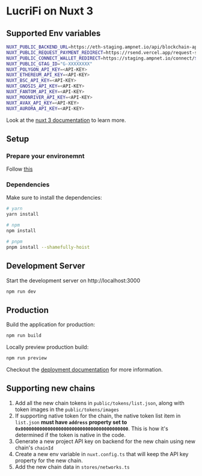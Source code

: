 
# LucriFi on Nuxt 3

## Supported Env variables

```bash
NUXT_PUBLIC_BACKEND_URL=https://eth-staging.ampnet.io/api/blockchain-api/v1
NUXT_PUBLIC_REQUEST_PAYMENT_REDIRECT=https://rsend.vercel.app/request-send/${id}/action
NUXT_PUBLIC_CONNECT_WALLET_REDIRECT=https://staging.ampnet.io/connect/${id}
NUXT_PUBLIC_GTAG_ID="G-XXXXXXXX"
NUXT_POLYGON_API_KEY=<API-KEY>
NUXT_ETHEREUM_API_KEY=<API-KEY>
NUXT_BSC_API_KEY=<API-KEY>
NUXT_GNOSIS_API_KEY=<API-KEY>
NUXT_FANTOM_API_KEY=<API-KEY>
NUXT_MOONRIVER_API_KEY=<API-KEY>
NUXT_AVAX_API_KEY=<API-KEY>
NUXT_AURORA_API_KEY=<API-KEY>
```

Look at the [nuxt 3 documentation](https://v3.nuxtjs.org) to learn more.

## Setup

### Prepare your environemnt

Follow [this](https://v3.nuxtjs.org/getting-started/quick-start#prerequisites
)

### Dependencies

Make sure to install the dependencies:

```bash
# yarn
yarn install

# npm
npm install

# pnpm
pnpm install --shamefully-hoist
```

## Development Server

Start the development server on http://localhost:3000

```bash
npm run dev
```

## Production

Build the application for production:

```bash
npm run build
```

Locally preview production build:

```bash
npm run preview
```

Checkout the [deployment documentation](https://v3.nuxtjs.org/guide/deploy/presets) for more information.

## Supporting new chains

1. Add all the new chain tokens in `public/tokens/list.json`, along with token images in the `public/tokens/images`
2. If supporting native token for the chain, the native token list item in `list.json` **must have `address` property set to `0x0000000000000000000000000000000000000000`**. This is how it's determined if the token is native in the code.
3. Generate a new project API key on backend for the new chain using new chain's `chainId`
4. Create a new env variable in `nuxt.config.ts` that will keep the API key property for the new chain.
5. Add the new chain data in `stores/networks.ts`
